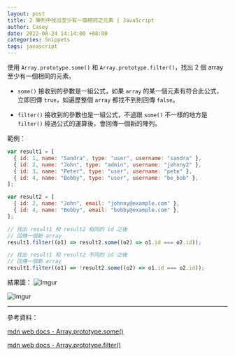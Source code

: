 ```yaml
---
layout: post
title: 2 陣列中找出至少有一個相同之元素 | JavaScript
author: Casey
date: 2022-08-24 14:14:00 +08:00
categories: Snippets
tags: javascript
---
```


使用 `Array.prototype.some()` 和 `Array.prototype.filter()`，找出 2 個 array 至少有一個相同的元素。

- `some()` 接收到的參數是一組公式，如果 `array` 的某一個元素有符合此公式，立即回傳 `true`，如遍歷整個 `array` 都找不到則回傳 `false`。

- `filter()` 接收到的參數也是一組公式，不過跟 `some()` 不一樣的地方是 `filter()` 經過公式的運算後，會回傳一個新的陣列。

範例：

```js
var result1 = [
  { id: 1, name: "Sandra", type: "user", username: "sandra" },
  { id: 2, name: "John", type: "admin", username: "johnny2" },
  { id: 3, name: "Peter", type: "user", username: "pete" },
  { id: 4, name: "Bobby", type: "user", username: "be_bob" },
];

var result2 = [
  { id: 2, name: "John", email: "johnny@example.com" },
  { id: 4, name: "Bobby", email: "bobby@example.com" },
];

// 找出 result1 和 result2 相同的 id 之後
// 回傳一個新 array
result1.filter((o1) => result2.some((o2) => o1.id === o2.id));

// 找出 result1 和 result2 不同的 id 之後
// 回傳一個新 array
result1.filter((o1) => !result2.some((o2) => o1.id === o2.id));
```

結果圖：
![Imgur](https://i.imgur.com/eJbzYgV.png)

![Imgur](https://i.imgur.com/yNIjuzY.png)

---

參考資料：

[mdn web docs - Array.prototype.some()](https://developer.mozilla.org/zh-TW/docs/Web/JavaScript/Reference/Global_Objects/Array/some)

[mdn web docs - Array.prototype.filter()](https://developer.mozilla.org/zh-TW/docs/Web/JavaScript/Reference/Global_Objects/Array/filter#%E5%98%97%E8%A9%A6%E4%B8%80%E4%B8%8B)
